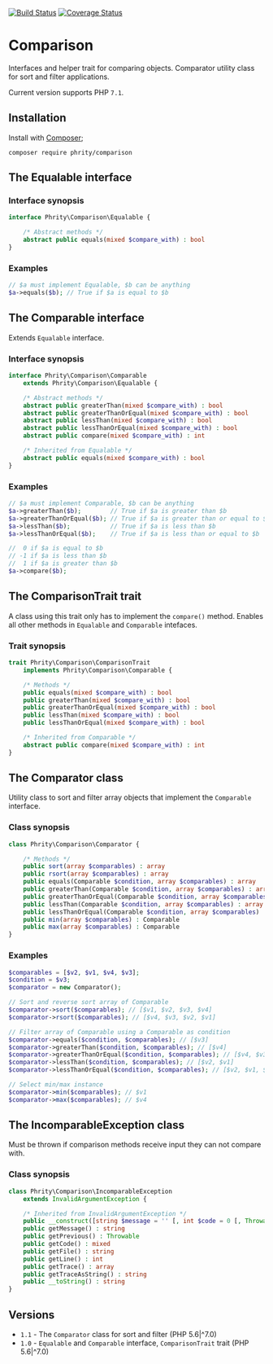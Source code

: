 [![Build Status](https://travis-ci.org/sirn-se/phrity-comparison.svg?branch=master)](https://travis-ci.org/sirn-se/phrity-comparison)
[![Coverage Status](https://coveralls.io/repos/github/sirn-se/phrity-comparison/badge.svg?branch=master)](https://coveralls.io/github/sirn-se/phrity-comparison?branch=master)

# Comparison

Interfaces and helper trait for comparing objects. Comparator utility class for sort and filter applications.

Current version supports PHP `7.1`.

## Installation

Install with [Composer](https://getcomposer.org/);
```
composer require phrity/comparison
```

## The Equalable interface

###  Interface synopsis

```php
interface Phrity\Comparison\Equalable {

    /* Abstract methods */
    abstract public equals(mixed $compare_with) : bool
}
```

###  Examples

```php
// $a must implement Equalable, $b can be anything
$a->equals($b); // True if $a is equal to $b
```

## The Comparable interface

Extends `Equalable` interface.

###  Interface synopsis

```php
interface Phrity\Comparison\Comparable
    extends Phrity\Comparison\Equalable {

    /* Abstract methods */
    abstract public greaterThan(mixed $compare_with) : bool
    abstract public greaterThanOrEqual(mixed $compare_with) : bool
    abstract public lessThan(mixed $compare_with) : bool
    abstract public lessThanOrEqual(mixed $compare_with) : bool
    abstract public compare(mixed $compare_with) : int

    /* Inherited from Equalable */
    abstract public equals(mixed $compare_with) : bool
}
```

###  Examples

```php
// $a must implement Comparable, $b can be anything
$a->greaterThan($b);        // True if $a is greater than $b
$a->greaterThanOrEqual($b); // True if $a is greater than or equal to $b
$a->lessThan($b);           // True if $a is less than $b
$a->lessThanOrEqual($b);    // True if $a is less than or equal to $b

//  0 if $a is equal to $b
// -1 if $a is less than $b
//  1 if $a is greater than $b
$a->compare($b);
```

## The ComparisonTrait trait

A class using this trait only has to implement the `compare()` method. Enables all other methods in `Equalable` and `Comparable` intefaces.

###  Trait synopsis

```php
trait Phrity\Comparison\ComparisonTrait
    implements Phrity\Comparison\Comparable {

    /* Methods */
    public equals(mixed $compare_with) : bool
    public greaterThan(mixed $compare_with) : bool
    public greaterThanOrEqual(mixed $compare_with) : bool
    public lessThan(mixed $compare_with) : bool
    public lessThanOrEqual(mixed $compare_with) : bool

    /* Inherited from Comparable */
    abstract public compare(mixed $compare_with) : int
}
```

## The Comparator class

Utility class to sort and filter array objects that implement the `Comparable` interface.

###  Class synopsis

```php
class Phrity\Comparison\Comparator {

    /* Methods */
    public sort(array $comparables) : array
    public rsort(array $comparables) : array
    public equals(Comparable $condition, array $comparables) : array
    public greaterThan(Comparable $condition, array $comparables) : array
    public greaterThanOrEqual(Comparable $condition, array $comparables) : array
    public lessThan(Comparable $condition, array $comparables) : array
    public lessThanOrEqual(Comparable $condition, array $comparables) : array
    public min(array $comparables) : Comparable
    public max(array $comparables) : Comparable
}
```

###  Examples

```php
$comparables = [$v2, $v1, $v4, $v3];
$condition = $v3;
$comparator = new Comparator();

// Sort and reverse sort array of Comparable
$comparator->sort($comparables); // [$v1, $v2, $v3, $v4]
$comparator->rsort($comparables); // [$v4, $v3, $v2, $v1]

// Filter array of Comparable using a Comparable as condition
$comparator->equals($condition, $comparables); // [$v3]
$comparator->greaterThan($condition, $comparables); // [$v4]
$comparator->greaterThanOrEqual($condition, $comparables); // [$v4, $v3]
$comparator->lessThan($condition, $comparables); // [$v2, $v1]
$comparator->lessThanOrEqual($condition, $comparables); // [$v2, $v1, $v3]

// Select min/max instance
$comparator->min($comparables); // $v1
$comparator->max($comparables); // $v4
```

## The IncomparableException class

Must be thrown if comparison methods receive input they can not compare with.

###  Class synopsis

```php
class Phrity\Comparison\IncomparableException
    extends InvalidArgumentException {

    /* Inherited from InvalidArgumentException */
    public __construct([string $message = '' [, int $code = 0 [, Throwable $previous = null]]])
    public getMessage() : string
    public getPrevious() : Throwable
    public getCode() : mixed
    public getFile() : string
    public getLine() : int
    public getTrace() : array
    public getTraceAsString() : string
    public __toString() : string
}
```

## Versions

* `1.1` - The `Comparator` class for sort and filter (PHP 5.6|^7.0)
* `1.0` - `Equalable` and `Comparable` interface, `ComparisonTrait` trait (PHP 5.6|^7.0)
